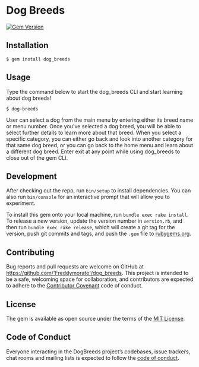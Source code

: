 # Dog Breeds

[![Gem Version](https://badge.fury.io/rb/dog_breeds.svg)](https://rubygems.org/gems/dog_breeds)

## Installation

    $ gem install dog_breeds

## Usage

Type the command below to start the dog_breeds CLI and start learning about dog breeds!

    $ dog-breeds

User can select a dog from the main menu by entering either its breed name or menu number. Once you've selected a dog breed, you will be able to select further details to learn more about that breed. When you select a specific category, you can either go back and look into another category for that same dog breed, or you can go back to the home menu and learn about a different dog breed. Enter exit at any point while using dog_breeds to close out of the gem CLI.    

## Development

After checking out the repo, run `bin/setup` to install dependencies. You can also run `bin/console` for an interactive prompt that will allow you to experiment.

To install this gem onto your local machine, run `bundle exec rake install`. To release a new version, update the version number in `version.rb`, and then run `bundle exec rake release`, which will create a git tag for the version, push git commits and tags, and push the `.gem` file to [rubygems.org](https://rubygems.org).

## Contributing

Bug reports and pull requests are welcome on GitHub at https://github.com/'Freddymorato'/dog_breeds. This project is intended to be a safe, welcoming space for collaboration, and contributors are expected to adhere to the [Contributor Covenant](http://contributor-covenant.org) code of conduct.

## License

The gem is available as open source under the terms of the [MIT License](https://opensource.org/licenses/MIT).

## Code of Conduct

Everyone interacting in the DogBreeds project’s codebases, issue trackers, chat rooms and mailing lists is expected to follow the [code of conduct](https://github.com/'Freddymorato'/dog_breeds/blob/master/CODE_OF_CONDUCT.md).
